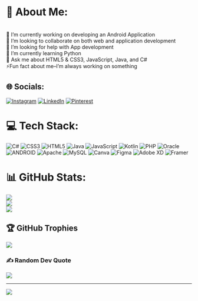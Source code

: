 # 💫 About Me:
<br>🔭 I’m currently working on developing an Android Application<br>👯 I’m looking to collaborate on both web and application development<br>🤝 I’m looking for help with App development<br>🌱 I’m currently learning Python<br>💬 Ask me about HTML5 & CSS3, JavaScript, Java, and C#<br>⚡Fun fact about me–I’m always working on something


## 🌐 Socials:
[![Instagram](https://img.shields.io/badge/Instagram-%23E4405F.svg?logo=Instagram&logoColor=white)](https://instagram.com/https://instagram.com/lucia_kamaphanga) [![LinkedIn](https://img.shields.io/badge/LinkedIn-%230077B5.svg?logo=linkedin&logoColor=white)](https://linkedin.com/in/linkedin.com/in/lucia-ncala-72217b228) [![Pinterest](https://img.shields.io/badge/Pinterest-%23E60023.svg?logo=Pinterest&logoColor=white)](https://pinterest.com/https://pin.it/47bgp8N) 

# 💻 Tech Stack:
![C#](https://img.shields.io/badge/c%23-%23239120.svg?style=for-the-badge&logo=c-sharp&logoColor=white) ![CSS3](https://img.shields.io/badge/css3-%231572B6.svg?style=for-the-badge&logo=css3&logoColor=white) ![HTML5](https://img.shields.io/badge/html5-%23E34F26.svg?style=for-the-badge&logo=html5&logoColor=white) ![Java](https://img.shields.io/badge/java-%23ED8B00.svg?style=for-the-badge&logo=java&logoColor=white) ![JavaScript](https://img.shields.io/badge/javascript-%23323330.svg?style=for-the-badge&logo=javascript&logoColor=%23F7DF1E) ![Kotlin](https://img.shields.io/badge/kotlin-%230095D5.svg?style=for-the-badge&logo=kotlin&logoColor=white) ![PHP](https://img.shields.io/badge/php-%23777BB4.svg?style=for-the-badge&logo=php&logoColor=white) ![Oracle](https://img.shields.io/badge/Oracle-F80000?style=for-the-badge&logo=oracle&logoColor=white) ![ANDROID](https://img.shields.io/badge/android-%2320232a.svg?style=for-the-badge&logo=android&logoColor=%a4c639) ![Apache](https://img.shields.io/badge/apache-%23D42029.svg?style=for-the-badge&logo=apache&logoColor=white) ![MySQL](https://img.shields.io/badge/mysql-%2300f.svg?style=for-the-badge&logo=mysql&logoColor=white) ![Canva](https://img.shields.io/badge/Canva-%2300C4CC.svg?style=for-the-badge&logo=Canva&logoColor=white) 	![Figma](https://img.shields.io/badge/figma-%23F24E1E.svg?style=for-the-badge&logo=figma&logoColor=white) ![Adobe XD](https://img.shields.io/badge/Adobe%20XD-470137?style=for-the-badge&logo=Adobe%20XD&logoColor=#FF61F6) ![Framer](https://img.shields.io/badge/Framer-black?style=for-the-badge&logo=framer&logoColor=blue)
# 📊 GitHub Stats:
![](https://github-readme-stats.vercel.app/api?username=Lucia-Ncala&theme=react&hide_border=true&include_all_commits=false&count_private=false)<br/>
![](https://github-readme-streak-stats.herokuapp.com/?user=Lucia-Ncala&theme=react&hide_border=true)<br/>
![](https://github-readme-stats.vercel.app/api/top-langs/?username=Lucia-Ncala&theme=react&hide_border=true&include_all_commits=false&count_private=false&layout=compact)

## 🏆 GitHub Trophies
![](https://github-profile-trophy.vercel.app/?username=Lucia-Ncala&theme=nord&no-frame=true&no-bg=true&margin-w=4)

### ✍️ Random Dev Quote
![](https://quotes-github-readme.vercel.app/api?type=horizontal&theme=tokyonight)

---
[![](https://visitcount.itsvg.in/api?id=Lucia-Ncala&icon=5&color=6)](https://visitcount.itsvg.in)

<!-- Proudly created with GPRM ( https://gprm.itsvg.in ) -->
